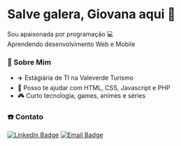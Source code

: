 # Salve galera, Giovana aqui 👋

Sou apaixonada por programação 💻
<br/>Aprendendo desenvolvimento Web e Mobile

### 💬 Sobre Mim

- ✈️ Estágiária de TI na Valeverde Turismo
- 🧐 Posso te ajudar com HTML, CSS, Javascript e PHP 
- 🎮 Curto tecnologia, games, animes e séries

### ☎️ Contato

[![Linkedin Badge](https://img.shields.io/badge/-GiovanaOliveira-blue?style=flat-square&logo=Linkedin&logoColor=white&link=https://www.linkedin.com/in/giovana-oliveira//)](https://www.linkedin.com/in/tgmarinho/) 
[![Email Badge](https://img.shields.io/badge/-gs_oliveira1@outlook.com-gray?style=flat-square&link=mailto:gs_oliveira1@outlook.com)](gs_oliveira1@outlook.com)





